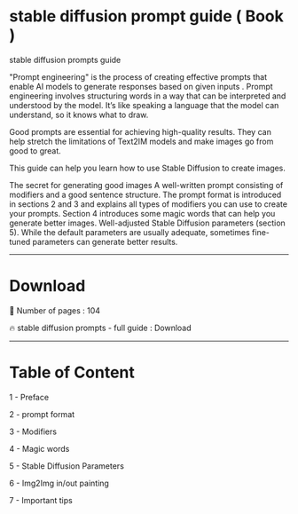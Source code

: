 # stable diffusion prompt guide ( Book )
stable diffusion prompts guide

"Prompt engineering" is the process of creating effective prompts that enable AI models to generate responses based on given inputs . Prompt engineering involves structuring words in a way that can be interpreted and understood by the model. It’s like speaking a language that the model can understand, so it knows what to draw.

Good prompts are essential for achieving high-quality results. They can help stretch the limitations of Text2IM models and make images go from good to great.

This guide can help you learn how to use Stable Diffusion to create images.

The secret for generating good images
A well-written prompt consisting of modifiers and a good sentence structure. The prompt format is introduced in sections 2 and 3 and explains all types of modifiers you can use to create your prompts. Section 4 introduces some magic words that can help you generate better images.
Well-adjusted Stable Diffusion parameters (section 5). While the default parameters are usually adequate, sometimes fine-tuned parameters can generate better results.

------------------------------------------------------------

# Download

📌 Number of pages : 104

🔥 stable diffusion prompts - full guide : Download

--------------------------------------------------------------

# Table of Content

1 - Preface

2 - prompt format

3 - Modifiers

4 - Magic words

5 - Stable Diffusion Parameters

6 - Img2Img in/out painting

7 - Important tips
